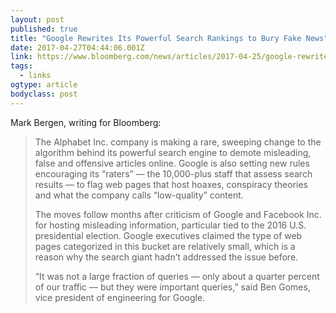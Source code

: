 ```yaml
---
layout: post 
published: true 
title: "Google Rewrites Its Powerful Search Rankings to Bury Fake News" 
date: 2017-04-27T04:44:06.001Z 
link: https://www.bloomberg.com/news/articles/2017-04-25/google-rewrites-its-powerful-search-rankings-to-bury-fake-news 
tags:
  - links
ogtype: article 
bodyclass: post 
---
```


Mark Bergen, writing for Bloomberg:

> The Alphabet Inc. company is making a rare, sweeping change to the algorithm behind its powerful search engine to demote misleading, false and offensive articles online. Google is also setting new rules encouraging its “raters” — the 10,000-plus staff that assess search results — to flag web pages that host hoaxes, conspiracy theories and what the company calls “low-quality” content.
> 
> The moves follow months after criticism of Google and Facebook Inc. for hosting misleading information, particular tied to the 2016 U.S. presidential election. Google executives claimed the type of web pages categorized in this bucket are relatively small, which is a reason why the search giant hadn’t addressed the issue before.
> 
> “It was not a large fraction of queries — only about a quarter percent of our traffic — but they were important queries,” said Ben Gomes, vice president of engineering for Google.
